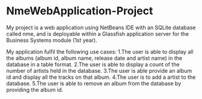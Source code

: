 # NmeWebApplication-Project
My project is a web application using NetBeans IDE with an SQLite database called nme, and is deployable within a Glassfish application server for the Business Systems module (1st year).

My application fulfil the following use cases:
1.The user is able to display all the albums (album id, album name, release date and artist name) in the database in a table format.
2.The user is able to display a count of the number of artists held in the database.
3.The user is able provide an album id and display all the tracks on that album.
4.The user is to add a artist to the database. 
5.The user is able to remove an album from the database by providing the album id.
